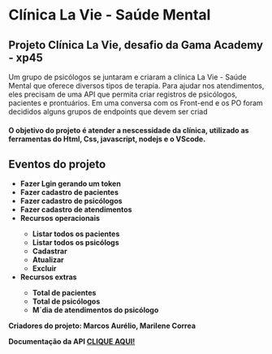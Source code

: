 # Clínica La Vie - Saúde Mental
<h2>Projeto Clínica La Vie, desafio da Gama Academy - xp45</h2>
<p>
Um grupo de psicólogos se juntaram e criaram a clínica La Vie -
Saúde Mental que oferece diversos tipos de terapia.
Para ajudar nos atendimentos, eles precisam de uma API que
permita criar registros de psicólogos, pacientes e prontuários.
Em uma conversa com os Front-end e os PO foram decididos
alguns grupos de endpoints que devem ser criad
</p>

<h4>O objetivo do projeto é atender a nescessidade da clínica,
utilizado as ferramentas do Html, Css, javascript, nodejs e o VScode.
<div>
  <h2>Eventos do projeto </h2>
    <ul>
        <li>Fazer Lgin gerando um token</li>
        <li>Fazer cadastro de pacientes</li>
        <li>Fazer cadastro de psicólogos</li>
        <li>Fazer cadastro de atendimentos</li>
        <li>Recursos operacionais</li>
        <ul>
           <li>Listar todos os pacientes</li>
           <li>Listar todos os psicólogs</li>
           <li>Cadastrar</li>
           <li>Atualizar</li>
           <li>Excluir</li>
        </ul>
        <li>Recursos extras</li>
        <ul>
           <li>Total de pacientes</li>
           <li>Total de psicólogos</li>
           <li>M´dia de atendimentos do psicólogo</li>
        </ul>
    </ul>
    
</div>
<p>Criadores do projeto: Marcos Aurélio, Marilene Correa </p>
<a>Documentação da API <a href="https://documenter.getpostman.com/view/23922555/2s84Diy5Rh"
 target="_blank">CLIQUE AQUI!</a>
</h4>

